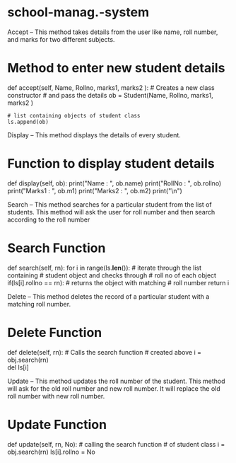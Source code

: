 # school-manag.-system

Accept – This method takes details from the user like name, roll number, and marks for two different subjects.
# Method to enter new student details
def accept(self, Name, Rollno, marks1, marks2 ):
    # Creates a new class constructor
    # and pass the details
    ob = Student(Name, Rollno, marks1, marks2 )

    # list containing objects of student class
    ls.append(ob)
    
Display – This method displays the details of every student.
# Function to display student details     
def display(self, ob):
    print("Name   : ", ob.name)
    print("RollNo : ", ob.rollno)
    print("Marks1 : ", ob.m1)
    print("Marks2 : ", ob.m2)
    print("\n")    
    
Search – This method searches for a particular student from the list of students.
This method will ask the user for roll number and then search according to the roll number
# Search Function    
def search(self, rn):
    for i in range(ls.__len__()):
        # iterate through the list containing
        # student object and checks through
        # roll no of each object
        if(ls[i].rollno == rn):
            # returns the object with matching 
            # roll number
            return i 
            
Delete – This method deletes the record of a particular student with a matching roll number.
# Delete Function                                  
def delete(self, rn):
    # Calls the search function 
    # created above
    i = obj.search(rn)  
    del ls[i]
    
Update – This method updates the roll number of the student.
This method will ask for the old roll number and new roll number. It will replace the old roll number with new roll number.

# Update Function   
def update(self, rn, No):
    # calling the search function
    # of student class
    i = obj.search(rn)
    ls[i].rollno = No
